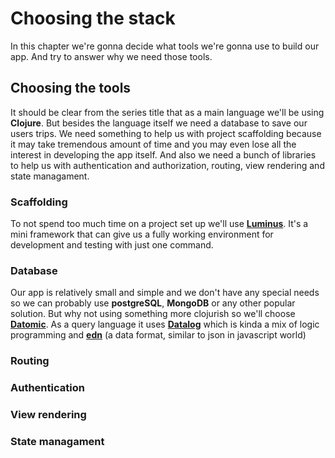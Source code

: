 # Choosing the stack

In this chapter we're gonna decide what tools we're gonna use to build our app. And try to answer why we need those tools. 

## Choosing the tools

It should be clear from the series title that as a main language we'll be using **Clojure**. But besides the language itself we need a database to save our users trips. We need something to help us with project scaffolding because it may take tremendous amount of time and you may even lose all the interest in developing the app itself. And also we need a bunch of libraries to help us with authentication and authorization, routing, view rendering and state managament. 

### Scaffolding

To not spend too much time on a project set up we'll use [**Luminus**][luminus]. It's a mini framework that can give us a fully working environment for development and testing with just one command.

### Database 

Our app is relatively small and simple and we don't have any special needs so we can probably use **postgreSQL**, **MongoDB** or any other popular solution. But why not using something more clojurish so we'll choose  [**Datomic**][datomic]. As a query language it uses [**Datalog**][datalog] which is kinda a mix of logic programming and [**edn**][edn] (a data format, similar to json in javascript world)

### Routing




### Authentication

### View rendering 

### State managament


[datomic]: https://docs.datomic.com/on-prem/getting-started/brief-overview.html
[datalog]: http://www.learndatalogtoday.org/
[edn]: https://github.com/edn-format/edn
[luminus]: http://www.luminusweb.net/
<!--stackedit_data:
eyJoaXN0b3J5IjpbLTU2NTc4NjYwLDU5NzI4MTI4OCwtOTcyNj
g5MjkyLC0xNTMwNzQxMDU3LDE4Njc5MTIzODcsNzEwNTYzNjM3
LDIwNzc5NzgwMDksNTg1NzA3MzU4LDIxMzk0NTQ4NzQsMzIyMz
k5NzAyLC0xNDQ1ODU2NDgwLC00ODE0MTkxNDgsMTIyMzY4MDg0
NCwtNDMyOTk0MTYyLC0xNDYzNzAwNDczLC0xMzQxNzg5Nzc0XX
0=
-->